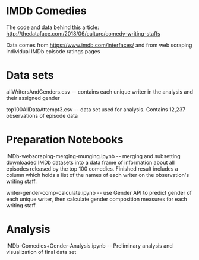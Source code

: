 # IMDb Comedies

The code and data behind this article: http://thedataface.com/2018/06/culture/comedy-writing-staffs

Data comes from https://www.imdb.com/interfaces/ and from web scraping individual IMDb episode ratings pages

# Data sets

allWritersAndGenders.csv -- contains each unique writer in the analysis and their assigned gender

top100AllDataAttempt3.csv -- data set used for analysis. Contains 12,237 observations of episode data

# Preparation Notebooks

IMDb-webscraping-merging-munging.ipynb -- merging and subsetting downloaded IMDb datasets into a data frame of information about all episodes released by the top 100 comedies. Finished result includes a column which holds a list of the names of each writer on the observation's writing staff.

writer-gender-comp-calculate.ipynb -- use Gender API to predict gender of each unique writer, then calculate gender composition measures for each writing staff.

# Analysis

IMDb-Comedies+Gender-Analysis.ipynb -- Preliminary analysis and visualization of final data set
